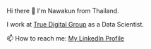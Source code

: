 

Hi there 👋 I'm Nawakun from Thailand.

I work at [True Digital Group](https://www.truedigital.com/) as a Data Scientist.

📫 How to reach me: [My LinkedIn Profile](https://www.linkedin.com/in/n1990/)

<!--
**Nawakun-K/Nawakun-K** is a ✨ _special_ ✨ repository because its `README.md` (this file) appears on your GitHub profile.

Here are some ideas to get you started:

- 🔭 I’m currently working on ...
- 🌱 I’m currently learning ...
- 👯 I’m looking to collaborate on ...
- 🤔 I’m looking for help with ...
- 💬 Ask me about ...
- 📫 How to reach me: ...
- 😄 Pronouns: ...
- ⚡ Fun fact: ...
-->
